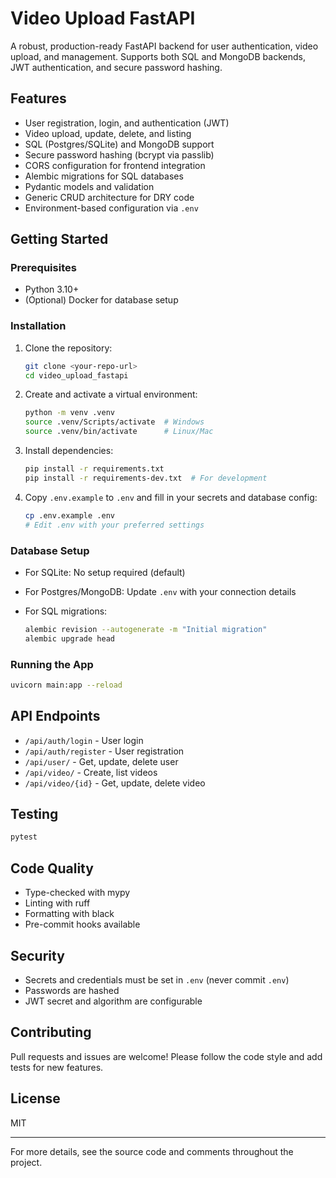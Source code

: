 # Video Upload FastAPI

A robust, production-ready FastAPI backend for user authentication, video upload, and management. Supports both SQL and MongoDB backends, JWT authentication, and secure password hashing.

## Features

- User registration, login, and authentication (JWT)
- Video upload, update, delete, and listing
- SQL (Postgres/SQLite) and MongoDB support
- Secure password hashing (bcrypt via passlib)
- CORS configuration for frontend integration
- Alembic migrations for SQL databases
- Pydantic models and validation
- Generic CRUD architecture for DRY code
- Environment-based configuration via `.env`

## Getting Started

### Prerequisites

- Python 3.10+
- (Optional) Docker for database setup

### Installation

1. Clone the repository:

   ```bash
   git clone <your-repo-url>
   cd video_upload_fastapi
   ```

2. Create and activate a virtual environment:

   ```bash
   python -m venv .venv
   source .venv/Scripts/activate  # Windows
   source .venv/bin/activate      # Linux/Mac
   ```

3. Install dependencies:

   ```bash
   pip install -r requirements.txt
   pip install -r requirements-dev.txt  # For development
   ```

4. Copy `.env.example` to `.env` and fill in your secrets and database config:

   ```bash
   cp .env.example .env
   # Edit .env with your preferred settings
   ```

### Database Setup

- For SQLite: No setup required (default)
- For Postgres/MongoDB: Update `.env` with your connection details
- For SQL migrations:

  ```bash
  alembic revision --autogenerate -m "Initial migration"
  alembic upgrade head
  ```

### Running the App

```bash
uvicorn main:app --reload
```

## API Endpoints

- `/api/auth/login` - User login
- `/api/auth/register` - User registration
- `/api/user/` - Get, update, delete user
- `/api/video/` - Create, list videos
- `/api/video/{id}` - Get, update, delete video

## Testing

```bash
pytest
```

## Code Quality

- Type-checked with mypy
- Linting with ruff
- Formatting with black
- Pre-commit hooks available

## Security

- Secrets and credentials must be set in `.env` (never commit `.env`)
- Passwords are hashed
- JWT secret and algorithm are configurable

## Contributing

Pull requests and issues are welcome! Please follow the code style and add tests for new features.

## License

MIT

---

For more details, see the source code and comments throughout the project.
